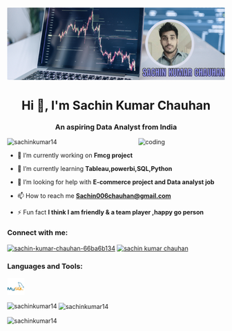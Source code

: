 ![logo](https://github.com/SachinKumar14/SachinKumar14/blob/main/SACHIN%20KUMAR%20CHAUHAN.png)
<h1 align="center">Hi 👋, I'm Sachin Kumar Chauhan</h1>
<h3 align="center">An aspiring Data Analyst from India</h3>
<img align="right" alt="coding" width="200" src="![image](https://user-images.githubusercontent.com/108132219/198691650-b7e7d5a8-716a-4cda-8e43-9ce79349bd71.png)
">

<p align="left"> <img src="https://komarev.com/ghpvc/?username=sachinkumar14&label=Profile%20views&color=0e75b6&style=flat" alt="sachinkumar14" /> </p>

- 🔭 I’m currently working on **Fmcg project**

- 🌱 I’m currently learning **Tableau,powerbi,SQL,Python**

- 🤝 I’m looking for help with **E-commerce project and Data analyst job**

- 📫 How to reach me **Sachin006chauhan@gmail.com**

- ⚡ Fun fact **I think I am friendly & a team player ,happy go person**

<h3 align="left">Connect with me:</h3>
<p align="left">
<a href="https://linkedin.com/in/sachin-kumar-chauhan-66ba6b134" target="blank"><img align="center" src="https://raw.githubusercontent.com/rahuldkjain/github-profile-readme-generator/master/src/images/icons/Social/linked-in-alt.svg" alt="sachin-kumar-chauhan-66ba6b134" height="30" width="40" /></a>
<a href="https://instagram.com/sachin kumar chauhan" target="blank"><img align="center" src="https://raw.githubusercontent.com/rahuldkjain/github-profile-readme-generator/master/src/images/icons/Social/instagram.svg" alt="sachin kumar chauhan" height="30" width="40" /></a>
</p>

<h3 align="left">Languages and Tools:</h3>
<p align="left"> <a href="https://www.mysql.com/" target="_blank" rel="noreferrer"> <img src="https://raw.githubusercontent.com/devicons/devicon/master/icons/mysql/mysql-original-wordmark.svg" alt="mysql" width="40" height="40"/> </a> </p>

<p><img align="left" src="https://github-readme-stats.vercel.app/api/top-langs?username=sachinkumar14&show_icons=true&locale=en&layout=compact" alt="sachinkumar14" /></p>

<p>&nbsp;<img align="center" src="https://github-readme-stats.vercel.app/api?username=sachinkumar14&show_icons=true&locale=en" alt="sachinkumar14" /></p>

<p><img align="center" src="https://github-readme-streak-stats.herokuapp.com/?user=sachinkumar14&" alt="sachinkumar14" /></p>
